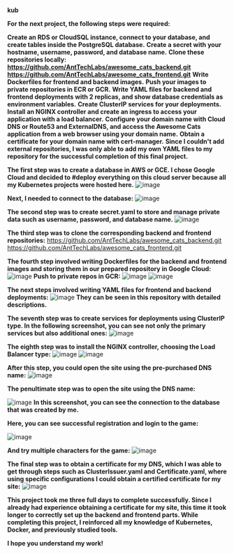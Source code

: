 **kub**

**For the next project, the following steps were required:**


**Create an RDS or CloudSQL instance, connect to your database, and create tables inside the PostgreSQL database.**
**Create a secret with your hostname, username, password, and database name.**
**Clone these repositories locally:**
**https://github.com/AntTechLabs/awesome_cats_backend.git**
**https://github.com/AntTechLabs/awesome_cats_frontend.git**
**Write Dockerfiles for frontend and backend images.**
**Push your images to private repositories in ECR or GCR.**
**Write YAML files for backend and frontend deployments with 2 replicas, and show database credentials as environment variables.**
**Create ClusterIP services for your deployments.**
**Install an NGINX controller and create an ingress to access your application with a load balancer.**
**Configure your domain name with Cloud DNS or Route53 and ExternalDNS, and access the Awesome Cats application from a web browser using your domain name.**
**Obtain a certificate for your domain name with cert-manager.**
**Since I couldn't add external repositories, I was only able to add my own YAML files to my repository for the successful completion of this final project.**

**The first step was to create a database in AWS or GCE. I chose Google Cloud and decided to #deploy everything on this cloud server because all my Kubernetes projects were hosted here.**
![image](https://github.com/user-attachments/assets/5598a056-cd21-479d-aa42-00b995a3f0de)

**Next, I needed to connect to the database:**
![image](https://github.com/user-attachments/assets/532abfe8-dd7e-4d33-9b29-912536435bf0)

**The second step was to create secret.yaml to store and manage private data such as username, password, and database name.**
![image](https://github.com/user-attachments/assets/7f74c8e5-1b76-476d-b66a-c0f137b98ab5)

**The third step was to clone the corresponding backend and frontend repositories:**
https://github.com/AntTechLabs/awesome_cats_backend.git
https://github.com/AntTechLabs/awesome_cats_frontend.git  

**The fourth step involved writing Dockerfiles for the backend and frontend images and storing them in our prepared repository in Google Cloud:**
 ![image](https://github.com/user-attachments/assets/34df36e7-eb3c-4805-82a8-71126868f12c)
**Push to private repos in GCR:**
 ![image](https://github.com/user-attachments/assets/de88f7d0-e97c-4abe-9bd7-f6bd0ede19b2)
 ![image](https://github.com/user-attachments/assets/dfd0192b-cf79-48db-a5af-5e3fc6788619)

**The next steps involved writing YAML files for frontend and backend deployments:**
![image](https://github.com/user-attachments/assets/300f3585-ca4f-4172-a446-bae87bcea24b)
**They can be seen in this repository with detailed descriptions.**

**The seventh step was to create services for deployments using ClusterIP type. In the following screenshot, you can see not only the primary services but also additional ones:**
![image](https://github.com/user-attachments/assets/9158aa41-add2-4633-984e-13c3f84515fd)

**The eighth step was to install the NGINX controller, choosing the Load Balancer type:**
![image](https://github.com/user-attachments/assets/a054d9fa-3eca-45ef-b284-8c346934d5c7)
![image](https://github.com/user-attachments/assets/3e726223-92f4-4e83-8003-16e6e5d9e2e5)

**After this step, you could open the site using the pre-purchased DNS name:**
![image](https://github.com/user-attachments/assets/d3fb4f6d-8e74-44f1-967b-62d0d894a27e)


**The penultimate step was to open the site using the DNS name:**

![image](https://github.com/user-attachments/assets/a9847184-6f14-4fba-8c0e-b967342337b7)
**In this screenshot, you can see the connection to the database that was created by me.**

**Here, you can see successful registration and login to the game:**

![image](https://github.com/user-attachments/assets/d7009df7-247e-4fbb-bef2-5c2f7d00a4ef)

**And try multiple characters for the game:**
![image](https://github.com/user-attachments/assets/b0d03a65-03c4-48e4-ba64-0b6c460d0cb4)

**The final step was to obtain a certificate for my DNS, which I was able to get through steps such as ClusterIssuer.yaml and Certificate.yaml, where using specific configurations I could obtain a certified certificate for my site:**
![image](https://github.com/user-attachments/assets/4605565e-80e2-4943-852e-618e257550d7)


**This project took me three full days to complete successfully. Since I already had experience obtaining a certificate for my site, this time it took longer to correctly set up the backend and frontend parts.
While completing this project, I reinforced all my knowledge of Kubernetes, Docker, and previously studied tools.**

**I hope you understand my work!**














